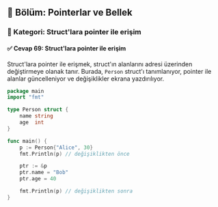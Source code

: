 ## 📘 Bölüm: Pointerlar ve Bellek  
### 🔹 Kategori: Struct'lara pointer ile erişim  
#### ✅ Cevap 69: Struct'lara pointer ile erişim

Struct'lara pointer ile erişmek, struct'ın alanlarını adresi üzerinden değiştirmeye olanak tanır. Burada, `Person` struct'ı tanımlanıyor, pointer ile alanlar güncelleniyor ve değişiklikler ekrana yazdırılıyor.

```go
package main
import "fmt"

type Person struct {
    name string
    age  int
}

func main() {
    p := Person{"Alice", 30}
    fmt.Println(p) // değişiklikten önce

    ptr := &p
    ptr.name = "Bob"
    ptr.age = 40

    fmt.Println(p) // değişiklikten sonra
}
```
